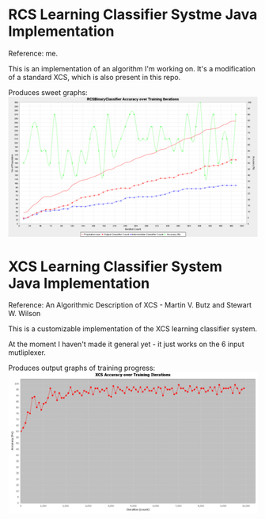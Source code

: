 # RCS Learning Classifier Systme Java Implementation
Reference: me.

This is an implementation of an algorithm I'm working on. It's a modification of a standard XCS, which is also present in this repo.

Produces sweet graphs:
![Example Output Graph](https://github.com/Gopiandcode/java-projects/blob/master/gopiandcode-xcs/result6_rcs_2.png)

# XCS Learning Classifier System Java Implementation
Reference: An Algorithmic Description of XCS - Martin V. Butz and Stewart W. Wilson

This is a customizable implementation of the XCS learning classifier system. 

At the moment I haven't made it general yet - it just works on the 6 input mutliplexer.

Produces output graphs of training progress: 
![Example Output Graph](https://raw.githubusercontent.com/Gopiandcode/java-projects/master/gopiandcode-xcs/result.png)
